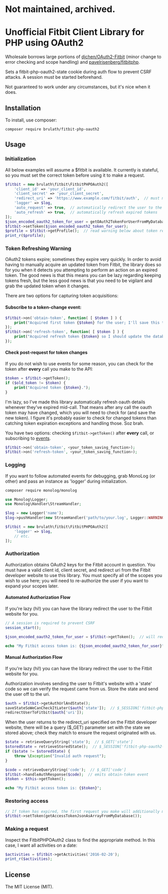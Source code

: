# Not maintained, archived.

# Unofficial Fitbit Client Library for PHP using OAuth2

Wholesale borrows large portions of [djchen/OAuth2-Fitbit](https://github.com/djchen/oauth2-fitbit) (minor change to
 error checking and scope handling) and [pavelrisenberg/fitbitphp](https://github.com/pavelrisenberg/fitbitphp).

Sets a fitbit-php-oauth2-state cookie during auth flow to prevent CSRF attacks. A session must be started beforehand.

Not guaranteed to work under any circumstances, but it's nice when it does.

## Installation

To install, use composer:

```composer require brulath/fitbit-php-oauth2```

## Usage

### Initialization

All below examples will assume a $fitbit is available. It currently is stateful, so you must set the correct token before
using it to make a request.

```php
$fitbit = new brulath\fitbit\FitbitPHPOAuth2([
    'client_id' => 'your_client_id',
    'client_secret' => 'your_client_secret',
    'redirect_uri' => 'https://www.example.com/fitbit/auth',  // must match URI specified in your app on the Fitbit Developer website
    'logger' => $log,
    'auto_request' => true,  // automatically redirect the user to the Fitbit OAuth process if a token doesn't exist
    'auto_refresh' => true,  // automatically refresh expired tokens
]);
$json_encoded_oauth2_token_for_user = getOAuth2TokenForUserFromMyDatabase();
$fitbit->setToken($json_encoded_oauth2_token_for_user);
$profile = $fitbit->getProfile();  // read warning below about token refreshes
print_r($profile);
```

### Token Refreshing Warning

OAuth2 tokens expire; sometimes they expire very quickly. In order to avoid having to manually acquire an updated token
from Fitbit, the library does so for you when it detects you attempting to perform an action on an expired token. The good
news is that this means you can be lazy regarding keeping tokens fresh, but the less good news is that you need to be vigilant
and grab the updated token when it changes.

There are two options for capturing token acquisitions:

#### Subscribe to a token-change event:
```php
$fitbit->on('obtain-token', function( [ $token ] ) {
    print("Acquired first token {$token} for the user; I'll save this to the database.");
});
$fitbit->on('refresh-token', function( [ $token ] ) {
    print("Acquired refresh token {$token} so I should update the database with this user's new OAuth2 token.");
});
```

#### Check post-request for token changes

If you do not wish to use events for some reason, you can check for the token after __every__ call you make to the API:
```php
$token = $fitbit->getToken();
if ($old_token != $token) {
    print("Acquired token {$token}.");
}
```

I'm lazy, so I've made this library automatically refresh oauth details whenever they've expired mid-call. That means
 after any call the oauth token may have changed, which you will need to check for (and save the new token). I figure
 it's probably easier to check for changed tokens than catching token expiration exceptions and handling those.
 Soz brah.
 
You have two options: checking ```$fitbit->getToken()``` after __every__ call, or subscribing to [events](http://sabre.io/event/).

```php
$fitbit->on('obtain-token', <your_token_saving_function>);
$fitbit->on('refresh-token', <your_token_saving_function>);
```
### Logging

If you want to follow automated events for debugging, grab MonoLog (or other) and pass an instance as 'logger' during initialization.

```bash
composer require monolog/monolog
```
```php
use Monolog\Logger;
use Monolog\Handler\StreamHandler;

$log = new Logger('name');
$log->pushHandler(new StreamHandler('path/to/your.log', Logger::WARNING));

$fitbit = new brulath\fitbit\FitbitPHPOAuth2([
    'logger' => $log,
    // etc.
]);
```

### Authorization

Authorization obtains OAuth2 keys for the Fitbit account in question. You must have a valid client id, client secret,
and redirect uri from the Fitbit developer website to use this library. You must specify all of the scopes you wish
to use here; you will need to re-authorize the user if you want to expand your scopes later.

#### Automated Authorization Flow

If you're lazy (hi!) you can have the library redirect the user to the Fitbit website for you.

```php
// A session is required to prevent CSRF
session_start();

$json_encoded_oauth2_token_for_user = $fitbit->getToken();  // will redirect user to fitbit ($fitbit->doAuthFlow()). the cookie it sets must survive.

echo "My Fitbit access token is: {$json_encoded_oauth2_token_for_user}";
```

#### Manual Authorization Flow

If you're lazy (hi!) you can have the library redirect the user to the Fitbit website for you.

Authorization involves sending the user to Fitbit's website with a 'state' code so we can verify the request came from us.
Store the state and send the user off to the uri.
```php
$auth = $fitbit->getAuthUrlAndState();
saveStateSoWeCanCheckItLater($auth['state']);  // $_SESSION['fitbit-php-oauth2-state'] = $auth['state']
redirectUserToFitbit($auth['uri']);
```

When the user returns to the redirect_uri specified on the Fitbit developer website, there will be a query ($_GET) parameter
set with the state we stored above; check they match to ensure the request originated with us.
```php
$state = retrieveQueryString('state');  // $_GET['state']
$storedState = retrieveStoredState();  // $_SESSION['fitbit-php-oauth2-state']
if ($state != $storedState) {
    throw \Exception("Invalid auth request");
}

$code = retrieveQueryString('code');  // $_GET['code']
$fitbit->handleAuthResponse($code);  // emits obtain-token event
$token = $this->getToken();

echo "My Fitbit access token is: {$token}";
```

### Restoring access
```php
// If token has expired, the first request you make will additionally make a refresh request
$fitbit->setToken(getAccessTokenJsonAsArrayFromMyDatabase());
```

### Making a request

Inspect the FitbitPHPOAuth2 class to find the appropriate method. In this case, I want all activities on a date:
```php
$activities = $fitbit->getActivities('2016-02-20');
print_r($activities);
```

## License

The MIT License (MIT).
